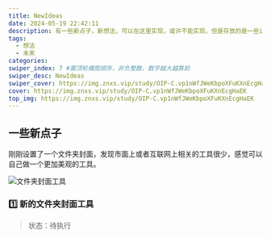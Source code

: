 ```yaml
---
title: NewIdeas
date: 2024-05-19 22:42:11
description: 有一些新点子，新想法，可以在这里实现，或许不能实现，但是存放的是一些idea
tags:
  - 想法
  - 未来
categories:
swiper_index: 7 #置顶轮播图顺序，非负整数，数字越大越靠前
swiper_desc: NewIdeas
swiper_cover: https://img.znxs.vip/study/OIP-C.vp1nWfJWeKbpoXFuKXnEcgHaEK
cover: https://img.znxs.vip/study/OIP-C.vp1nWfJWeKbpoXFuKXnEcgHaEK
top_img: https://img.znxs.vip/study/OIP-C.vp1nWfJWeKbpoXFuKXnEcgHaEK
---
```


## 一些新点子

刚刚设置了一个文件夹封面，发现市面上或者互联网上相关的工具很少，感觉可以自己做一个更加美观的工具。

![文件夹封面工具](https://www.sordum.org/wp-content/uploads/2021/01/Folder_painter_main.png)

### 1️⃣ 新的文件夹封面工具

> 状态：待执行
